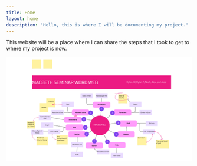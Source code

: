 ```yaml
---
title: Home
layout: home
description: "Hello, this is where I will be documenting my project."
---
```


This website will be a place where I can share the steps that I took to get to where my project is now.

![Macbeth Word Web](assets/images/macbeth-word-web.png)


